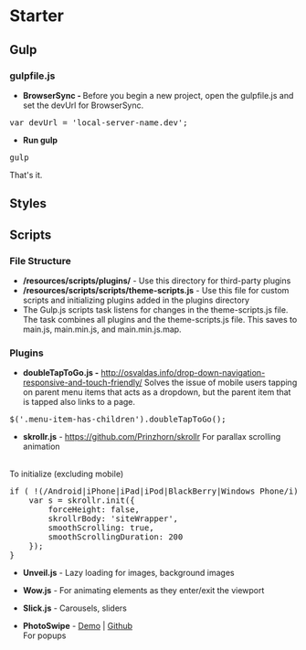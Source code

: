 # Starter
## Gulp
### gulpfile.js
- <strong>BrowserSync - </strong> Before you begin a new project, open the gulpfile.js and set the devUrl for BrowserSync.
<pre>var devUrl = 'local-server-name.dev';</pre>

- <strong>Run gulp</strong>
<pre>gulp</pre>
That's it.

## Styles

## Scripts

### <strong>File Structure</strong>

- <strong>/resources/scripts/plugins/</strong> - Use this directory for third-party plugins
- <strong>/resources/scripts/scripts/theme-scripts.js</strong> - Use this file for custom scripts and initializing plugins added in the plugins directory
- The Gulp.js scripts task listens for changes in the theme-scripts.js file. The task combines all plugins and the theme-scripts.js file. This saves to main.js, main.min.js, and main.min.js.map. 

### Plugins
- <strong>doubleTapToGo.js -</strong> <a href="http://osvaldas.info/drop-down-navigation-responsive-and-touch-friendly" target="_blank">http://osvaldas.info/drop-down-navigation-responsive-and-touch-friendly/</a> Solves the issue of mobile users tapping on parent menu items that acts as a dropdown, but the parent item that is tapped also links to a page.
<pre>$('.menu-item-has-children').doubleTapToGo();</pre>

- <strong>skrollr.js</strong> - <a href="https://github.com/Prinzhorn/skrollr" target="_blank">https://github.com/Prinzhorn/skrollr</a> For parallax scrolling animation
<br>
To initialize (excluding mobile)
<pre>
if ( !(/Android|iPhone|iPad|iPod|BlackBerry|Windows Phone/i).test(navigator.userAgent || navigator.vendor || window.opera) ) {
    var s = skrollr.init({
        forceHeight: false,
        skrollrBody: 'siteWrapper',
        smoothScrolling: true,
        smoothScrollingDuration: 200
    });
}
</pre>

- <strong>Unveil.js</strong> - Lazy loading for images, background images

- <strong>Wow.js</strong> - For animating elements as they enter/exit the viewport

- <strong>Slick.js</strong> - Carousels, sliders

- <strong>PhotoSwipe</strong> - <a href="http://dimsemenov.com/plugins/magnific-popup/" target="_blank">Demo</a> | <a href="https://github.com/dimsemenov/Magnific-Popup" target="_blank">Github</a> <br>
For popups